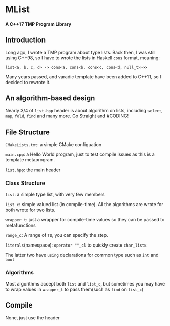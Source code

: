 # MList
#### A C++17 TMP Program Library

## Introduction
Long ago, I wrote a TMP program about type lists.
Back then, I was still using C++98, so I have to wrote
the lists in Haskell `cons` format, meaning:
    
    list<a, b, c, d> -> cons<a, cons<b, cons<c, cons<d, null_t>>>>
Many years passed, and varadic template have been added
to C++11, so I decided to rewrote it.

## An algorithm-based design
Nearly 3/4 of `list.hpp` header is about algorithm on lists,
including `select`, `map`, `fold`, `find` and many more.
Go Straight and
#CODING!

## File Structure
`CMakeLists.txt`: a simple CMake configuation

`main.cpp`: a Hello World program, just to test compile issues
as this is a template metaprogram.

`list.hpp`: the main header

### Class Structure
`list`: a simple type list, with very few members

`list_c`: simple valued list (in compile-time). All the algorithms
are wrote for both wrote for two lists.

`wrapper_t`: just a wrapper for compile-time values so they
can be passed to metafunctions

`range_c`: A range of `T`s, you can specify the step.

`literals`(namespace): `operator ""_cl` to quickly create `char_list`s

The latter two have `using` declarations for common type such as `int` and `bool`

### Algorithms
Most algorithms accept both `list` and `list_c`, but sometimes
you may have to wrap values in `wrapper_t` to pass them(such as `find` on `list_c`)

## Compile
None, just use the header
